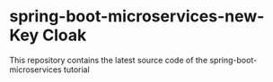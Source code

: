 # spring-boot-microservices-new-Key Cloak
This repository contains the latest source code of the spring-boot-microservices tutorial
